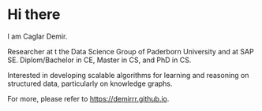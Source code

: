 # Hi there

I am Caglar Demir.

Researcher at t the Data Science Group of Paderborn University and at SAP SE.
Diplom/Bachelor in CE, Master in CS, and PhD in CS.

Interested in developing scalable algorithms for learning and reasoning on structured data, particularly on knowledge graphs. 

For more, please refer to https://demirrr.github.io.
